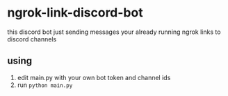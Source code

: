 # ngrok-link-discord-bot
this discord bot just sending messages your already running ngrok links to discord channels 

## using
1. edit main.py with your own bot token and channel ids
2. run `python main.py`
